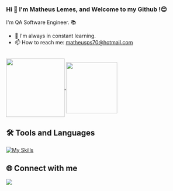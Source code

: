 ### Hi 👋 I'm Matheus Lemes, and Welcome to my Github !😊

I'm QA Software Engineer. 📚

- 🌱 I'm always in constant learning.
- 📫 How to reach me: matheusps70@hotmail.com

##
    
<div> 
    <a href="https://github.com/matheuspedroqa">
      <img height=160 align="center" src="https://github-readme-stats.vercel.app/api?username=matheuspedroqa&show_icons=true&theme=dark" />
    </a>
    <a href="https://github.com/matheuspedroqa/convoychat">
      <img height=140 align="center" src="https://github-readme-stats.vercel.app/api/top-langs?username=matheuspedroqa&layout=compact&langs_count=8&card_width=320&theme=dark" />
    </a>
</div>



## 🛠️  Tools and Languages

[![My Skills](https://skillicons.dev/icons?i=selenium,androidstudio,postman,jenkins,mysql,docker,github,git,gitlab,ruby,gherkin,postgres&theme=light )](https://skillicons.dev)

</div>


## 🌐 Connect with me
<div>
  <a href= "https://www.linkedin.com/in/matheus-lemes-qa/" target = _blank><img src="https://img.shields.io/badge/LinkedIn-2396ED?style=for-the-badge&logo=linkedin&logoColor=white target = _blank "></a>
</div>


